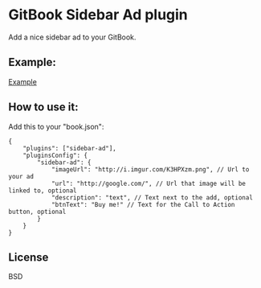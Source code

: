 # GitBook Sidebar Ad plugin

Add a nice sidebar ad to your GitBook. 

## Example:

[Example](http://i.imgur.com/K3HPXzm.png)

## How to use it:

Add this to your "book.json":

```
{
    "plugins": ["sidebar-ad"],
    "pluginsConfig": {
        "sidebar-ad": {
            "imageUrl": "http://i.imgur.com/K3HPXzm.png", // Url to your ad
            "url": "http://google.com/", // Url that image will be linked to, optional
            "description": "text", // Text next to the add, optional
            "btnText": "Buy me!" // Text for the Call to Action button, optional
        }
    }
}
```

## License

BSD
